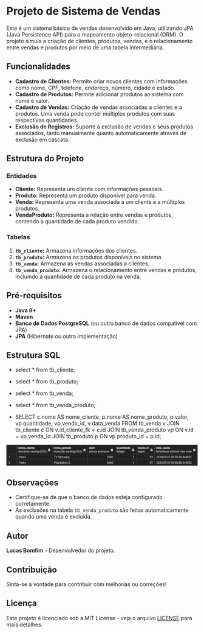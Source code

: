 # Projeto de Sistema de Vendas

Este é um sistema básico de vendas desenvolvido em Java, utilizando JPA (Java Persistence API) para o mapeamento objeto-relacional (ORM). O projeto simula a criação de clientes, produtos, vendas, e o relacionamento entre vendas e produtos por meio de uma tabela intermediária.

## Funcionalidades

- **Cadastro de Clientes:** Permite criar novos clientes com informações como nome, CPF, telefone, endereço, número, cidade e estado.
- **Cadastro de Produtos:** Permite adicionar produtos ao sistema com nome e valor.
- **Cadastro de Vendas:** Criação de vendas associadas a clientes e a produtos. Uma venda pode conter múltiplos produtos com suas respectivas quantidades.
- **Exclusão de Registros:** Suporte à exclusão de vendas e seus produtos associados, tanto manualmente quanto automaticamente através de exclusão em cascata.
  
## Estrutura do Projeto

### Entidades

- **Cliente:** Representa um cliente com informações pessoais.
- **Produto:** Representa um produto disponível para venda.
- **Venda:** Representa uma venda associada a um cliente e a múltiplos produtos.
- **VendaProduto:** Representa a relação entre vendas e produtos, contendo a quantidade de cada produto vendido.

### Tabelas

1. **`tb_cliente`:** Armazena informações dos clientes.
2. **`tb_produto`:** Armazena os produtos disponíveis no sistema.
3. **`tb_venda`:** Armazena as vendas associadas a clientes.
4. **`tb_venda_produto`:** Armazena o relacionamento entre vendas e produtos, incluindo a quantidade de cada produto na venda.

## Pré-requisitos

- **Java 8+**
- **Maven**
- **Banco de Dados PostgreSQL** (ou outro banco de dados compatível com JPA)
- **JPA** (Hibernate ou outra implementação)

## Estrutura SQL

- select * from tb_cliente;
- select * from tb_produto;
- select * from tb_venda;
- select * from tb_venda_produto;


- SELECT c.nome AS nome_cliente, p.nome AS nome_produto, p.valor, vp.quantidade, vp.venda_id, v.data_venda
FROM tb_venda v
JOIN tb_cliente c ON v.id_cliente_fk = c.id
JOIN tb_venda_produto vp ON v.id = vp.venda_id
JOIN tb_produto p ON vp.produto_id = p.id;

<img src="./src/main/java/br/com/lbomfim/img/registro.png">


## Observações 

- Certifique-se de que o banco de dados esteja configurado corretamente.
- As exclusões na tabela `tb_venda_produto` são feitas automaticamente quando uma venda é excluída.

## Autor

**Lucas Bomfim** - Desenvolvedor do projeto.

## Contribuição

Sinta-se à vontade para contribuir com melhorias ou correções!

## Licença

Este projeto é licenciado sob a MIT License - veja o arquivo [LICENSE](LICENSE) para mais detalhes.